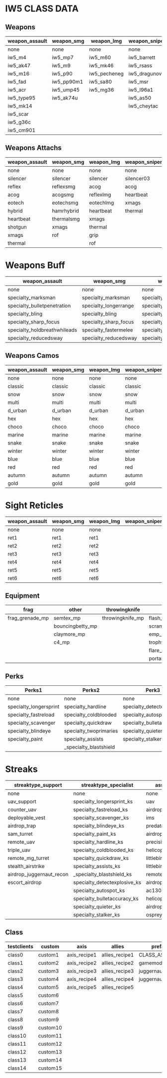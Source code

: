# IW5 CLASS DATA

## Weapons

| weapon_assault | weapon_smg | weapon_lmg   | weapon_sniper | weapon_shotgun | weapon_riot | weapon_machine_pistol | weapon_pistol   | weapon_projectile |
|----------------|------------|--------------|---------------|----------------|-------------|-----------------------|-----------------|-------------------|
| none           | none       | none         | none          | none           | none        | none                  | none            | none              |
| iw5_m4         | iw5_mp7    | iw5_m60      | iw5_barrett   | iw5_ksg        | riotshield  | iw5_g18               | iw5_44magnum    | m320              |
| iw5_ak47       | iw5_m9     | iw5_mk46     | iw5_rsass     | iw5_1887       |             | iw5_fmg9              | iw5_usp45       | rpg               |
| iw5_m16        | iw5_p90    | iw5_pecheneg | iw5_dragunov  | iw5_striker    |             | iw5_mp9               | iw5_deserteagle | iw5_smaw          |
| iw5_fad        | iw5_pp90m1 | iw5_sa80     | iw5_msr       | iw5_aa12       |             | iw5_skorpion          | iw5_mp412       | stinger           |
| iw5_acr        | iw5_ump45  | iw5_mg36     | iw5_l96a1     | iw5_usas12     |             |                       | iw5_p99         | xm25              |
| iw5_type95     | iw5_ak74u  |              | iw5_as50      | iw5_spas12     |             |                       | iw5_fnfiveseven | javelin           |
| iw5_mk14       |            |              | iw5_cheytac   |                |             |                       |                 |                   |
| iw5_scar       |            |              |               |                |             |                       |                 |                   |
| iw5_g36c       |            |              |               |                |             |                       |                 |                   |
| iw5_cm901      |            |              |               |                |             |                       |                 |                   |

## Weapons Attachs

| weapon_assault | weapon_smg | weapon_lmg | weapon_sniper | weapon_shotgun | weapon_riot | weapon_machine_pistol | weapon_pistol | weapon_projectile |   | m320       | rof        | gl      | gp25     | scopevz         |
|----------------|------------|------------|---------------|----------------|-------------|-----------------------|---------------|-------------------|---|------------|------------|---------|----------|-----------------|
| none           | none       | none       | none          | none           | none        | none                  | none          | none              |   | iw5_acr    | iw5_type95 | iw5_m4  | iw5_ak47 | barrettscopevz  |
| silencer       | silencer   | silencer   | silencer03    | silencer03     |             | silencer02            | silencer02    | silencer02        |   | iw5_type95 | iw5_m16    | iw5_m16 |          | msrscopevz      |
| reflex         | reflexsmg  | acog       | acog          | reflex         |             | reflexsmg             | xmags         | xmags             |   | iw5_g36c   | iw5_mk14   |         |          | rsassscopevz    |
| acog           | acogsmg    | reflexlmg  | heartbeat     | eotech         |             | xmags                 | akimbo        | akimbo            |   | iw5_scar   |            |         |          | dragunovscopevz |
| eotech         | eotechsmg  | eotechlmg  | xmags         | xmags          |             | akimbo                | tactical      | tactical          |   | iw5_fad    |            |         |          | as50scopevz     |
| hybrid         | hamrhybrid | heartbeat  | thermal       | grip           |             |                       |               |                   |   | iw5_cm901  |            |         |          | l96a1scopevz    |
| heartbeat      | thermalsmg | xmags      |               |                |             |                       |               |                   |   |            |            |         |          | cheytacscopevz  |
| shotgun        | xmags      | thermal    |               |                |             |                       |               |                   |   |            |            |         |          |                 |
| xmags          | rof        | grip       |               |                |             |                       |               |                   |   |            |            |         |          |                 |
| thermal        |            | rof        |               |                |             |                       |               |                   |   |            |            |         |          |                 |

# Weapons Buff

| weapon_assault               | weapon_smg            | weapon_lmg                  | weapon_sniper               | weapon_shotgun        | weapon_riot           | weapon_machine_pistol | weapon_pistol | weapon_projectile |
|------------------------------|-----------------------|-----------------------------|-----------------------------|-----------------------|-----------------------|-----------------------|---------------|-------------------|
| none                         | none                  | none                        | none                        | none                  | none                  |                       |               |                   |
| specialty_marksman           | specialty_marksman    | specialty_marksman          | specialty_marksman          | specialty_marksman    | specialty_fastermelee |                       |               |                   |
| specialty_bulletpenetration  | specialty_longerrange | specialty_bulletpenetration | specialty_bulletpenetration | specialty_sharp_focus | specialty_lightweight |                       |               |                   |
| specialty_bling              | specialty_bling       | specialty_bling             | specialty_bling             | specialty_bling       |                       |                       |               |                   |
| specialty_sharp_focus        | specialty_sharp_focus | specialty_sharp_focus       | specialty_sharp_focus       | specialty_fastermelee |                       |                       |               |                   |
| specialty_holdbreathwhileads | specialty_fastermelee | specialty_lightweight       | specialty_lightweight       | specialty_moredamage  |                       |                       |               |                   |
| specialty_reducedsway        | specialty_reducedsway | specialty_reducedsway       | specialty_reducedsway       |                       |                       |                       |               |                   |

## Weapons Camos

| weapon_assault | weapon_smg | weapon_lmg | weapon_sniper | weapon_shotgun | weapon_riot | weapon_machine_pistol | weapon_pistol | weapon_projectile |
|----------------|------------|------------|---------------|----------------|-------------|-----------------------|---------------|-------------------|
| none           | none       | none       | none          | none           |             |                       |               |                   |
| classic        | classic    | classic    | classic       | classic        |             |                       |               |                   |
| snow           | snow       | snow       | snow          | snow           |             |                       |               |                   |
| multi          | multi      | multi      | multi         | multi          |             |                       |               |                   |
| d_urban        | d_urban    | d_urban    | d_urban       | d_urban        |             |                       |               |                   |
| hex            | hex        | hex        | hex           | hex            |             |                       |               |                   |
| choco          | choco      | choco      | choco         | choco          |             |                       |               |                   |
| marine         | marine     | marine     | marine        | marine         |             |                       |               |                   |
| snake          | snake      | snake      | snake         | snake          |             |                       |               |                   |
| winter         | winter     | winter     | winter        | winter         |             |                       |               |                   |
| blue           | blue       | blue       | blue          | blue           |             |                       |               |                   |
| red            | red        | red        | red           | red            |             |                       |               |                   |
| autumn         | autumn     | autumn     | autumn        | autumn         |             |                       |               |                   |
| gold           | gold       | gold       | gold          | gold           |             |                       |               |                   |

# Sight Reticles

| weapon_assault | weapon_smg | weapon_lmg | weapon_sniper | weapon_shotgun | weapon_riot | weapon_machine_pistol | weapon_pistol | weapon_projectile |
|----------------|------------|------------|---------------|----------------|-------------|-----------------------|---------------|-------------------|
| none           | none       | none       |               | none           |             | none                  |               |                   |
| ret1           | ret1       | ret1       |               | ret1           |             | ret1                  |               |                   |
| ret2           | ret2       | ret2       |               | ret2           |             | ret2                  |               |                   |
| ret3           | ret3       | ret3       |               | ret3           |             | ret3                  |               |                   |
| ret4           | ret4       | ret4       |               | ret4           |             | ret4                  |               |                   |
| ret5           | ret5       | ret5       |               | ret5           |             | ret5                  |               |                   |
| ret6           | ret6       | ret6       |               | ret6           |             | ret6                  |               |                   |

## Equipment

| frag            | other            | throwingknife    | flash             | smoke                 |
|-----------------|------------------|------------------|-------------------|-----------------------|
| frag_grenade_mp | semtex_mp        | throwingknife_mp | flash_grenade_mp  | concussion_grenade_mp |
|                 | bouncingbetty_mp |                  | scrambler_mp      | smoke_grenade_mp      |
|                 | claymore_mp      |                  | emp_grenade_mp    |                       |
|                 | c4_mp            |                  | trophy_mp         |                       |
|                 |                  |                  | flare_mp          |                       |
|                 |                  |                  | portable_radar_mp |                       |

## Perks

| Perks1                 | Perks2                 | Perk3                     |
|------------------------|------------------------|---------------------------|
| none                   | none                   | none                      |
| specialty_longersprint | specialty_hardline     | specialty_detectexplosive |
| specialty_fastreload   | specialty_coldblooded  | specialty_autospot        |
| specialty_scavenger    | specialty_quickdraw    | specialty_bulletaccuracy  |
| specialty_blindeye     | specialty_twoprimaries | specialty_quieter         |
| specialty_paint        | specialty_assists      | specialty_stalker         |
|                        | _specialty_blastshield |                           |

# Streaks
| streaktype_support       | streaktype_specialist        | assaultStreaks         |   | DeathStreak                |
|--------------------------|------------------------------|------------------------|---|----------------------------|
| none                     | none                         | none                   |   | none                       |
| uav_support              | specialty_longersprint_ks    | uav                    |   | specialty_juiced           |
| counter_uav              | specialty_fastreload_ks      | airdrop_assault        |   | specialty_grenadepulldeath |
| deployable_vest          | specialty_scavenger_ks       | ims                    |   | specialty_finalstand       |
| airdrop_trap             | specialty_blindeye_ks        | predator_missile       |   | specialty_revenge          |
| sam_turret               | specialty_paint_ks           | airdrop_sentry_minigun |   | specialty_stopping_power   |
| remote_uav               | specialty_hardline_ks        | precision_airstrike    |   | specialty_c4death          |
| triple_uav               | specialty_coldblooded_ks     | helicopter             |   | specialty_uav              |
| remote_mg_turret         | specialty_quickdraw_ks       | littlebird_flock       |   | specialty_null             |
| stealth_airstrike        | specialty_assists_ks         | littlebird_support     |   |                            |
| airdrop_juggernaut_recon | _specialty_blastshield_ks    | remote_mortar          |   |                            |
| escort_airdrop           | specialty_detectexplosive_ks | airdrop_remote_tank    |   |                            |
|                          | specialty_autospot_ks        | ac130                  |   |                            |
|                          | specialty_bulletaccuracy_ks  | helicopter_flares      |   |                            |
|                          | specialty_quieter_ks         | airdrop_juggernaut     |   |                            |
|                          | specialty_stalker_ks         | osprey_gunner          |   |                            |

## Class

| testclients | custom   | axis         | allies         | prefab           |
|-------------|----------|--------------|----------------|------------------|
| class0      | custom1  | axis_recipe1 | allies_recipe1 | CLASS_ASSAULT    |
| class1      | custom2  | axis_recipe2 | allies_recipe2 | gamemode         |
| class2      | custom3  | axis_recipe3 | allies_recipe3 | juggernaut       |
| class3      | custom4  | axis_recipe4 | allies_recipe4 | juggernaut_recon |
| class4      | custom5  | axis_recipe5 | allies_recipe5 |                  |
| class5      | custom6  |              |                |                  |
| class6      | custom7  |              |                |                  |
| class7      | custom8  |              |                |                  |
| class8      | custom9  |              |                |                  |
| class9      | custom10 |              |                |                  |
| class10     | custom11 |              |                |                  |
| class11     | custom12 |              |                |                  |
| class12     | custom13 |              |                |                  |
| class13     | custom14 |              |                |                  |
| class14     | custom15 |              |                |                  |
